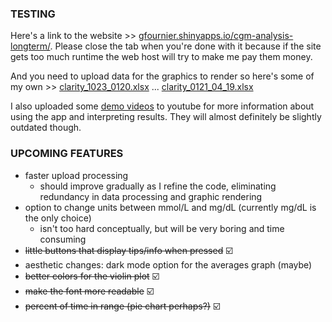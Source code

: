 ### TESTING
  Here's a link to the website >>  [gfournier.shinyapps.io/cgm-analysis-longterm/](gfournier.shinyapps.io/cgm-analysis-longterm/). 
  Please close the tab when you're done with it because if the site gets too much runtime the web host will try to make me pay them money.
  
  And you need to upload data for the graphics to render so here's some of my own >> 
  [clarity_1023_0120.xlsx](https://github.com/user-attachments/files/17535653/clarity_1023_0120.xlsx) ...
  [clarity_0121_04_19.xlsx](https://github.com/user-attachments/files/17653057/clarity_0121_04_19.xlsx)
  
  I also uploaded some [demo videos](https://youtu.be/vgO8JMuLfws](https://youtube.com/playlist?list=PLpsepC7HUFaiFU9l8KAzZUbhitjZ4fhT3&si=3tIpibFGllk_95j1)) to youtube for more information about using the app and interpreting results. They will almost definitely be slightly outdated though.
<br>


### UPCOMING FEATURES
  - faster upload processing
    - should improve gradually as I refine the code, eliminating redundancy in data processing and graphic rendering
  - option to change units between mmol/L and mg/dL (currently mg/dL is the only choice)
    - isn't too hard conceptually, but will be very boring and time consuming
  - <s>little buttons that display tips/info when pressed</s> ☑️
  - aesthetic changes: dark mode option for the averages graph (maybe)
  - <s>better colors for the violin plot</s> ☑️
  - <s>make the font more readable</s> ☑️
  - <s>percent of time in range (pie chart perhaps?)</s> ☑️
